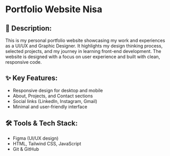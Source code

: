 # Portfolio Website Nisa

## 📌 Description:
This is my personal portfolio website showcasing my work and experiences as a UI/UX and Graphic Designer. It highlights my design thinking process, selected projects, and my journey in learning front-end development. The website is designed with a focus on user experience and built with clean, responsive code.

## ✨ Key Features:
- Responsive design for desktop and mobile
- About, Projects, and Contact sections
- Social links (LinkedIn, Instagram, Gmail)
- Minimal and user-friendly interface

## 🛠️ Tools & Tech Stack:
- Figma (UI/UX design)
- HTML, Tailwind CSS, JavaScript
- Git & GitHub

